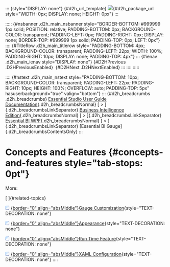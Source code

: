 ::: {style="DISPLAY: none"}
[](ms-xhelp:///?Id=d2h_url_template){#d2h_url_template} ![](!package_url!){#d2h_package_url style="WIDTH: 0px; DISPLAY: none; HEIGHT: 0px"}
:::

::::: {#nsbanner .d2h_main_nsbanner style="BORDER-BOTTOM: #999999 1px solid; POSITION: relative; PADDING-BOTTOM: 0px; BACKGROUND-COLOR: transparent; PADDING-LEFT: 0px; PADDING-RIGHT: 0px; DISPLAY: none; BORDER-TOP: #999999 1px solid; PADDING-TOP: 0px; LEFT: 0px"}
:::: {#TitleRow .d2h_main_titlerow style="PADDING-BOTTOM: 4px; BACKGROUND-COLOR: transparent; PADDING-LEFT: 22px; WIDTH: 100%; PADDING-RIGHT: 10px; DISPLAY: none; PADDING-TOP: 4px"}
::: {#ienav .d2h_main_ienav style="DISPLAY: none"}
[](ms-xhelp:///?Id=d3f67700-b3d4-4097-ac93-cdcd9026a8e7){#D2HPrevious .D2HPreviousEnabled}  [](ms-xhelp:///?Id=165c81e5-a46e-490a-a632-d4dba721805f){#D2HNext .D2HNextEnabled}
:::
::::
:::::

:::: {#nstext .d2h_main_nstext style="PADDING-BOTTOM: 10px; BACKGROUND-COLOR: transparent; PADDING-LEFT: 22px; PADDING-RIGHT: 10px; HEIGHT: 100%; OVERFLOW: auto; PADDING-TOP: 5px" hasuserbackground="true" valign="bottom"}
::: {#d2h_breadcrumbs .d2h_breadcrumbs}
[Essential Studio User Guide Documentation](ms-xhelp:///?Id=12457748-09e3-4d74-a240-8e049cedf030){.d2h_breadcrumbsNormal} [ \> ]{.d2h_breadcrumbsLinkSeparator} [Business Intelligence Edition](ms-xhelp:///?Id=fdf33dd8-62b2-47b9-ad7b-fc50e590bca5){.d2h_breadcrumbsNormal} [ \> ]{.d2h_breadcrumbsLinkSeparator} [Essential BI WPF](ms-xhelp:///?Id=41e3d586-d922-4a01-8272-679fe4ae7343){.d2h_breadcrumbsNormal} [ \> ]{.d2h_breadcrumbsLinkSeparator} [Essential BI Gauge]{.d2h_breadcrumbsContentsOnly}
:::

# Concepts and Features {#concepts-and-features style="tab-stops: 0pt"}

More:

[ ]{#related-topics}

[![](button.gif){border="0" align="absMiddle"}Gauge Customization](ms-xhelp:///?Id=165c81e5-a46e-490a-a632-d4dba721805f){style="TEXT-DECORATION: none"}

[![](button.gif){border="0" align="absMiddle"}Appearance](ms-xhelp:///?Id=d242b2cf-659c-4d79-bb1c-67165b8468d1){style="TEXT-DECORATION: none"}

[![](button.gif){border="0" align="absMiddle"}Run Time Feature](ms-xhelp:///?Id=7590808a-066d-45b9-802e-b75dde70fbbd){style="TEXT-DECORATION: none"}

[![](button.gif){border="0" align="absMiddle"}XAML Configuration](ms-xhelp:///?Id=13499ae0-9ac2-462e-86e9-d902be98ecc5){style="TEXT-DECORATION: none"}
::::
